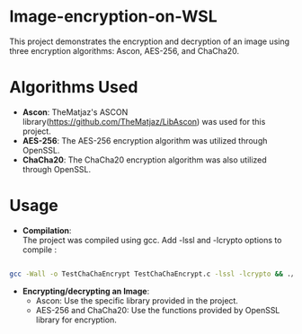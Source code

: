# Image-encryption-on-WSL

This project demonstrates the encryption and decryption of an image using three encryption algorithms: Ascon, AES-256, and ChaCha20.


# Algorithms Used 
- **Ascon**: TheMatjaz's ASCON library(https://github.com/TheMatjaz/LibAscon) was used for this project.   
- **AES-256**: The AES-256 encryption algorithm was utilized through OpenSSL.  
- **ChaCha20**: The ChaCha20 encryption algorithm was also utilized through OpenSSL.  


# Usage 
- **Compilation**:  
The project was compiled using gcc.
Add -lssl and -lcrypto options to compile :
```sh

gcc -Wall -o TestChaChaEncrypt TestChaChaEncrypt.c -lssl -lcrypto && ./TestChaChaEncrypt

```
- **Encrypting/decrypting an Image**:  
  -   Ascon: Use the specific library provided in the project.  
  -   AES-256 and ChaCha20: Use the functions provided by  OpenSSL library for encryption.  
